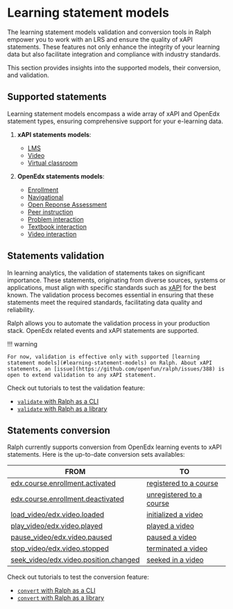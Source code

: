 # Learning statement models

The learning statement models validation and conversion tools in Ralph empower you to work with an LRS and ensure the quality of xAPI statements.
These features not only enhance the integrity of your learning data but also facilitate integration and compliance with industry standards.

This section provides insights into the supported models, their conversion, and validation.

## Supported statements

Learning statement models encompass a wide array of xAPI and OpenEdx statement types, ensuring comprehensive support for your e-learning data.

1. **xAPI statements models**:
    - [LMS](https://profiles.adlnet.gov/profile/c4e8732c-428a-4aa0-9585-91bebcdea91d)
    - [Video](https://profiles.adlnet.gov/profile/90b2c849-d744-4d0c-8bd0-403e7859a35b)
    - [Virtual classroom](https://profiles.adlnet.gov/profile/4719f43e-28ef-4108-b76a-5fbde91c6f68)

2. **OpenEdx statements models**:
    - [Enrollment](https://edx.readthedocs.io/projects/devdata/en/latest/internal_data_formats/tracking_logs/student_event_types.html#enrollment-events)
    - [Navigational](https://edx.readthedocs.io/projects/devdata/en/latest/internal_data_formats/tracking_logs/student_event_types.html#course-navigation-events)
    - [Open Reponse Assessment](https://edx.readthedocs.io/projects/devdata/en/latest/internal_data_formats/tracking_logs/student_event_types.html#open-response-assessment-events)
    - [Peer instruction](https://edx.readthedocs.io/projects/devdata/en/latest/internal_data_formats/tracking_logs/student_event_types.html#peer-instruction-events)
    - [Problem interaction](https://edx.readthedocs.io/projects/devdata/en/latest/internal_data_formats/tracking_logs/student_event_types.html#problem-interaction-events)
    - [Textbook interaction](https://edx.readthedocs.io/projects/devdata/en/latest/internal_data_formats/tracking_logs/student_event_types.html#textbook-interaction-events)
    - [Video interaction](https://edx.readthedocs.io/projects/devdata/en/latest/internal_data_formats/tracking_logs/student_event_types.html#video-interaction-events)

## Statements validation

In learning analytics, the validation of statements takes on significant importance. 
These statements, originating from diverse sources, systems or applications, must align with specific standards such as [xAPI](https://xapi.com/) for the best known. 
The validation process becomes essential in ensuring that these statements meet the required standards, facilitating data quality and reliability. 

Ralph allows you to automate the validation process in your production stack. 
OpenEdx related events and xAPI statements are supported.

!!! warning 

    For now, validation is effective only with supported [learning statement models](#learning-statement-models) on Ralph. About xAPI statements, an [issue](https://github.com/openfun/ralph/issues/388) is open to extend validation to any xAPI statement.

Check out tutorials to test the validation feature:

- [`validate` with Ralph as a CLI](../tutorials/cli.md#validate-command)
- [`validate` with Ralph as a library](../tutorials/library.md#validate-method)

## Statements conversion

Ralph currently supports conversion from OpenEdx learning events to xAPI statements. Here is the up-to-date conversion sets availables: 

| FROM | TO |
|---|---|
|[edx.course.enrollment.activated]|[registered to a course]|
|[edx.course.enrollment.deactivated]|[unregistered to a course]|
|[load_video/edx.video.loaded]|[initialized a video]|
|[play_video/edx.video.played]|[played a video]|
|[pause_video/edx.video.paused]|[paused a video]|
|[stop_video/edx.video.stopped]|[terminated a video]|
|[seek_video/edx.video.position.changed]|[seeked in a video]|

Check out tutorials to test the conversion feature:

- [`convert` with Ralph as a CLI](../tutorials/cli.md#convert-command)
- [`convert` with Ralph as a library](../tutorials/library.md#convert-method)

[edx.course.enrollment.activated]: https://edx.readthedocs.io/projects/devdata/en/latest/internal_data_formats/tracking_logs/student_event_types.html#edx-course-enrollment-activated-and-edx-course-enrollment-deactivated
[edx.course.enrollment.deactivated]: https://edx.readthedocs.io/projects/devdata/en/latest/internal_data_formats/tracking_logs/student_event_types.html#edx-course-enrollment-activated-and-edx-course-enrollment-deactivated

[load_video/edx.video.loaded]:https://edx.readthedocs.io/projects/devdata/en/latest/internal_data_formats/tracking_logs/student_event_types.html#load-video-edx-video-loaded
[play_video/edx.video.played]: https://edx.readthedocs.io/projects/devdata/en/latest/internal_data_formats/tracking_logs/student_event_types.html#play-video-edx-video-played
[pause_video/edx.video.paused]: https://edx.readthedocs.io/projects/devdata/en/latest/internal_data_formats/tracking_logs/student_event_types.html#pause-video-edx-video-paused
[stop_video/edx.video.stopped]: https://edx.readthedocs.io/projects/devdata/en/latest/internal_data_formats/tracking_logs/student_event_types.html#stop-video-edx-video-stopped
[seek_video/edx.video.position.changed]: https://edx.readthedocs.io/projects/devdata/en/latest/internal_data_formats/tracking_logs/student_event_types.html#seek-video-edx-video-position-changed

[registered to a course]: https://profiles.adlnet.gov/profile/d0f8a66c-df56-4cb4-bfaf-10c2febd87a1/templates/685a9da1-0d8c-4ae5-82bf-fff7b601c288
[unregistered to a course]: https://profiles.adlnet.gov/profile/d0f8a66c-df56-4cb4-bfaf-10c2febd87a1/templates/685a9da1-0d8c-4ae5-82bf-fff7b601c288

[initialized a video]: https://profiles.adlnet.gov/profile/90b2c849-d744-4d0c-8bd0-403e7859a35b/templates/117b577e-5d35-40c1-b062-96bc912c0106
[played a video]: https://profiles.adlnet.gov/profile/90b2c849-d744-4d0c-8bd0-403e7859a35b/templates/e25acdb9-813e-4b1a-93bc-8dea1eac83ce
[paused a video]: https://profiles.adlnet.gov/profile/90b2c849-d744-4d0c-8bd0-403e7859a35b/templates/6fd56cdf-794f-4ecd-b21c-0cbc109491b3
[seeked in a video]: https://profiles.adlnet.gov/profile/90b2c849-d744-4d0c-8bd0-403e7859a35b/templates/d0ee8f46-5704-428c-b21e-b583f99cd571
[terminated a video]: https://profiles.adlnet.gov/profile/90b2c849-d744-4d0c-8bd0-403e7859a35b/templates/ac270a91-7629-49a8-b5a0-832dcbf30e4c
